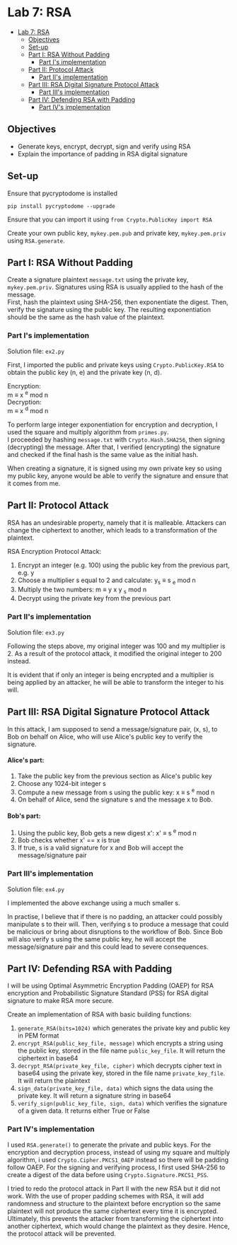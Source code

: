 # Lab 7: RSA

- [Lab 7: RSA](#lab-7-rsa)
  - [Objectives](#objectives)
  - [Set-up](#set-up)
  - [Part I: RSA Without Padding](#part-i-rsa-without-padding)
	- [Part I's implementation](#part-is-implementation)
  - [Part II: Protocol Attack](#part-ii-protocol-attack)
    - [Part II's implementation](#part-iis-implementation)
  - [Part III: RSA Digital Signature Protocol Attack](#part-iii-rsa-digital-signature-protocol-attack)
    - [Part III's implementation](#part-iiis-implementation)
  - [Part IV: Defending RSA with Padding](#part-iv-defending-rsa-with-padding)
	- [Part IV's implementation](#part-ivs-implementation)

## Objectives

- Generate keys, encrypt, decrypt, sign and verify using RSA
- Explain the importance of padding in RSA digital signature

## Set-up

Ensure that pycryptodome is installed
	
	pip install pycryptodome --upgrade

Ensure that you can import it using `from Crypto.PublicKey import RSA`

Create your own public key, `mykey.pem.pub` and private key, `mykey.pem.priv` using `RSA.generate`.

## Part I: RSA Without Padding

Create a signature plaintext `message.txt` using the private key, `mykey.pem.priv`. Signatures using RSA is usually applied to the hash of the message. <br>
First, hash the plaintext using SHA-256, then exponentiate the digest. Then, verify the signature using the public key. The resulting exponentiation should be the same as the hash value of the plaintext.

### Part I's implementation

Solution file: `ex2.py`

First, I imported the public and private keys using `Crypto.PublicKey.RSA` to obtain the public key (n, e) and the private key (n, d).

Encryption: <br>
m $\equiv$ x <sup>e</sup> mod n <br>
Decryption: <br>
m $\equiv$ x <sup>d</sup> mod n

To perform large integer exponentiation for encryption and decryption, I used the square and multiply algorithm from `primes.py`. <br>
I proceeded by hashing `message.txt` with `Crypto.Hash.SHA256`, then signing (decrypting) the message. After that, I verified (encrypting) the signature and checked if the final hash is the same value as the initial hash. 

When creating a signature, it is signed using my own private key so using my public key, anyone would be able to verify the signature and ensure that it comes from me.

## Part II: Protocol Attack

RSA has an undesirable property, namely that it is malleable. Attackers can change the ciphertext to another, which leads to a transformation of the plaintext.

RSA Encryption Protocol Attack:
1. Encrypt an integer (e.g. 100) using the public key from the previous part, e.g. y
2. Choose a multiplier s equal to 2 and calculate: y<sub>s</sub> $\equiv$ s <sub>e</sub> mod n
3. Multiply the two numbers: m $\equiv$ y x y <sub>s</sub> mod n
4. Decrypt using the private key from the previous part

### Part II's implementation

Solution file: `ex3.py`

Following the steps above, my original integer was 100 and my multiplier is 2. As a result of the protocol attack, it modified the original integer to 200 instead. 

It is evident that if only an integer is being encrypted and a multiplier is being applied by an attacker, he will be able to transform the integer to his will.

## Part III: RSA Digital Signature Protocol Attack

In this attack, I am supposed to send a message/signature pair, (x, s), to Bob on behalf on Alice, who will use Alice's public key to verify the signature.

#### Alice's part:

1. Take the public key from the previous section as Alice's public key
2. Choose any 1024-bit integer s
3. Compute a new message from s using the public key: x $\equiv$ s <sup>e</sup> mod n
4. On behalf of Alice, send the signature s and the message x to Bob.

#### Bob's part:

1. Using the public key, Bob gets a new digest x': x' $\equiv$ s <sup>e</sup> mod n
2. Bob checks whether x' == x is true
3. If true, s is a valid signature for x and Bob will accept the message/signature pair

### Part III's implementation

Solution file: `ex4.py`

I implemented the above exchange using a much smaller s.

In practise, I believe that if there is no padding, an attacker could possibly manipulate s to their will. Then, verifying s to produce a message that could be malicious or bring about disruptions to the workflow of Bob. Since Bob will also verify s using the same public key, he will accept the message/signature pair and this could lead to severe consequences.

## Part IV: Defending RSA with Padding

I will be using Optimal Asymmetric Encryption Padding (OAEP) for RSA encryption and Probabilistic Signature Standard (PSS) for RSA digital signature to make RSA more secure.

Create an implementation of RSA with basic building functions:

1. `generate_RSA(bits=1024)` which generates the private key and public key in PEM format
2. `encrypt_RSA(public_key_file, message)` which encrypts a string using the public key, stored in the file name `public_key_file`. It will return the ciphertext in base64
3. `decrypt_RSA(private_key_file, cipher)` which decrypts cipher text in base64 using the private key, stored in the file name `private_key_file`. It will return the plaintext
4. `sign_data(private_key_file, data)` which signs the data using the private key. It will return a signature string in base64
5. `verify_sign(public_key_file, sign, data)` which verifies the signature of a given data. It returns either True or False

### Part IV's implementation

I used `RSA.generate()` to generate the private and public keys. For the encryption and decryption process, instead of using my square and multiply algorithm, i used `Crypto.Cipher.PKCS1_OAEP` instead so there will be padding follow OAEP. For the signing and verifying process, I first used SHA-256 to create a digest of the data before using `Crypto.Signature.PKCS1_PSS`.

I tried to redo the protocol attack in Part II with the new RSA but it did not work. With the use of proper padding schemes with RSA, it will add randomness and structure to the plaintext before encryption so the same plaintext will not produce the same ciphertext every time it is encrypted. Ultimately, this prevents the attacker from transforming the ciphertext into another ciphertext, which would change the plaintext as they desire. Hence, the protocol attack will be prevented.